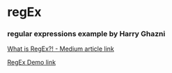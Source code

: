 #  regEx
### regular expressions example by Harry Ghazni

[What is RegEx?! - Medium article link](https://medium.com/@hghazni/wtf-is-regex-really-4dd563ee5ce0)

[RegEx Demo link](https://regex-validation.netlify.com)
